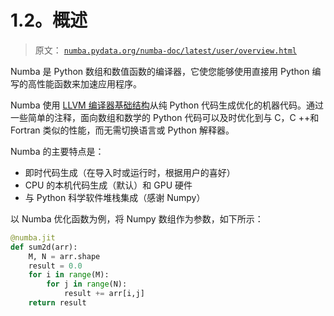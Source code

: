 # 1.2。概述

> 原文： [`numba.pydata.org/numba-doc/latest/user/overview.html`](http://numba.pydata.org/numba-doc/latest/user/overview.html)

Numba 是 Python 数组和数值函数的编译器，它使您能够使用直接用 Python 编写的高性能函数来加速应用程序。

Numba 使用 [LLVM 编译器基础结构](http://llvm.org/)从纯 Python 代码生成优化的机器代码。通过一些简单的注释，面向数组和数学的 Python 代码可以及时优化到与 C，C ++和 Fortran 类似的性能，而无需切换语言或 Python 解释器。

Numba 的主要特点是：

*   即时代码生成（在导入时或运行时，根据用户的喜好）
*   CPU 的本机代码生成（默认）和 GPU 硬件
*   与 Python 科学软件堆栈集成（感谢 Numpy）

以 Numba 优化函数为例，将 Numpy 数组作为参数，如下所示：

```py
@numba.jit
def sum2d(arr):
    M, N = arr.shape
    result = 0.0
    for i in range(M):
        for j in range(N):
            result += arr[i,j]
    return result

```